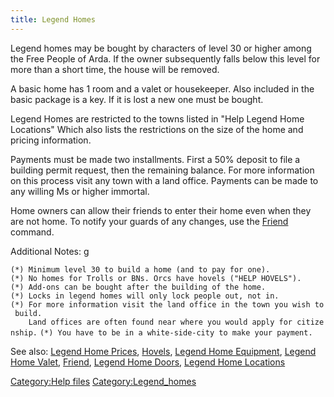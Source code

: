 ```yaml
---
title: Legend Homes
---
```


Legend homes may be bought by characters of level 30 or higher among the
Free People of Arda. If the owner subsequently falls below this level
for more than a short time, the house will be removed.

A basic home has 1 room and a valet or housekeeper. Also included in the
basic package is a key. If it is lost a new one must be bought.

Legend Homes are restricted to the towns listed in "Help Legend Home
Locations" Which also lists the restrictions on the size of the home and
pricing information.

Payments must be made two installments. First a 50% deposit to file a
building permit request, then the remaining balance. For more
information on this process visit any town with a land office. Payments
can be made to any willing Ms or higher immortal.

Home owners can allow their friends to enter their home even when they
are not home. To notify your guards of any changes, use the
[Friend](Friend "wikilink") command.

Additional Notes: <nowiki>g

`(*) Minimum level 30 to build a home (and to pay for one).`
`(*) No homes for Trolls or BNs. Orcs have hovels ("HELP HOVELS").`
`(*) Add-ons can be bought after the building of the home. `
`(*) Locks in legend homes will only lock people out, not in. `
`(*) For more information visit the land office in the town you wish to build.`
`    Land offices are often found near where you would apply for citizenship.`
`(*) You have to be in a white-side-city to make your payment. `

</pre>

See also: [Legend Home Prices](Legend_Home_Prices "wikilink"),
[Hovels](Hovels "wikilink"), [Legend Home
Equipment](Legend_Home_Equipment "wikilink"), [Legend Home
Valet](Legend_Home_Valet "wikilink"), [Friend](Friend "wikilink"),
[Legend Home Doors](Legend_Home_Doors "wikilink"), [Legend Home
Locations](Legend_Home_Locations "wikilink")

[Category:Help files](Category:Help_files "wikilink")
[Category:Legend_homes](Category:Legend_homes "wikilink")